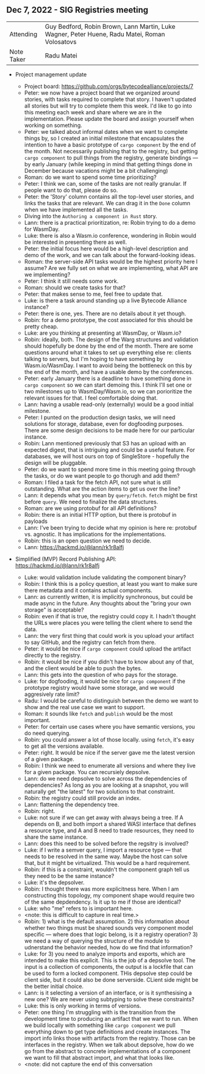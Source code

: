 ## Dec 7, 2022 - SIG Registries meeting

|          |      | 
| -------- | -------- |
| Attending  | Guy Bedford, Robin Brown, Lann Martin, Luke Wagner, Peter Huene, Radu Matei, Roman Volosatovs
| Note Taker | Radu Matei

* Project management update
    * Project board: https://github.com/orgs/bytecodealliance/projects/7
    * Peter: we now have a project board that we organized around stories, with tasks required to complete that story. I haven't updated all stories but will try to complete them this week. I'd like to go into this meeting each week and share where we are in the implementation. Please update the board and assign yourself when working on something.
    * Peter: we talked about informal dates when we want to complete things by, so I created an initial milestone that encapsulates the intention to have a basic prototype of `cargo component` by the end of the month. Not necessarily publishing that to the registry, but getting `cargo component` to pull things from the registry, generate bindings — by early January (while keeping in mind that getting things done in December because vacations might be a bit challenging)
    * Roman: do we want to spend some time prioritizing?
    * Peter: I think we can, some of the tasks are not really granular. If people want to do that, please do so.
    * Peter: the 'Story' column contains all the top-level user stories, and links the tasks that are relevant. We can drag it in the `Done` column when we have implemented all the tasks.
    * Diving into the `Authoring a component in Rust` story.
    * Lann: there is a practical prioritization, re: Robin trying to do a demo for WasmDay.
    * Luke: there is also a Wasm.io conference, wondering in Robin would be interested in presenting there as well.
    * Peter: the initial focus here would be a high-level description and demo of the work, and we can talk about the forward-looking ideas.
    * Roman: the server-side API tasks would be the highest priority here I assume? Are we fully set on what we are implementing, what API are we implementing?
    * Peter: I think it still needs some work.
    * Roman: should we create tasks for that?
    * Peter: that makes sense to me, feel free to update that.
    * Luke: is there a task around standing up a live Bytecode Alliance instance?
    * Peter: there is one, yes. There are no details about it yet though.
    * Robin: for a demo prototype, the cost associated for this should be pretty cheap.
    * Luke: are you thinking at presenting at WasmDay, or Wasm.io?
    * Robin: ideally, both. The design of the Warg structures and validation should hopefully be done by the end of the month. There are some questions around what it takes to set up everything else re: clients talking to servers, but I'm hoping to have something by Wasm.io/WasmDay. I want to avoid being the bottleneck on this by the end of the month, and have a usable demo by the conferences.
    * Peter: early January there is a deadline to have something done in `cargo component` so we can start demoing this. I think I'll set one or two milestones up to WasmDay/Wasm.io, so we can porioritize the relevant issues for that. I feel comfortable doing that.
    * Lann: having a usable read-only (externally) would be a good initial milestone.
    * Peter: I punted on the production design tasks, we will need solutions for storage, database, even for dogfooding purposes. There are some design decisions to be made here for our particular instance.
    * Robin: Lann mentioned previously that S3 has an upload with an expected digest, that is intriguing and could be a useful feature. For databases, we will host ours on top of SingleStore - hopefully the design will be pluggable.
    * Peter: do we want to spend more time in this meeting going through the tasks, or do we want people to go thorugh and add them?
    * Roman: I filed a task for the fetch API, not sure what is still outstanding. What are the action items to get us over the line?
    * Lann: it depends what you mean by `query/fetch`. `fetch` might be first before `query`. We need to finalize the data structures.
    * Roman: are we using protobuf for all API definitions?
    * Robin: there is an initial HTTP option, but there is protobuf in payloads
    * Lann: I've been trying to decide what my opinion is here re: protobuf vs. agnostic. It has implications for the implementations.
    * Robin: this is an open question we need to decide.
    * Lann: https://hackmd.io/@lann/rk1r8alfj

* Simplified (MVP) Record Publishing API: https://hackmd.io/@lann/rk1r8alfj
    * Luke: would validation include validating the component binary?
    * Robin: I think this is a policy question, at least you want to make sure there metadata and it contains actual components.
    * Lann: as currently written, it is implicitly synchronous, but could be made async in the future. Any thoughts about the "bring your own storage" is acceptable?
    * Robin: even if that is true, the registry could copy it. I hadn't thought the URLs were places you were telling the client where to send the data.
    * Lann: the very first thing that could work is you upload your artifact to say GitHub, and the registry can fetch from there.
    * Peter: it would be nice if `cargo component` could upload the artifact directly to the registry.
    * Robin: it would be nice if you didn't have to know about any of that, and the client would be able to push the bytes.
    * Lann: this gets into the question of who pays for the storage.
    * Luke: for dogfooding, it would be nice for `cargo component` if the prototype registry would have some storage, and we would aggresively rate limit?
    * Radu: I would be careful to distinguish between the demo we want to show and the real use case we want to support.
    * Roman: it sounds like `fetch` and `publish` would be the most important.
    * Peter: for certain use cases where you have semantic versions, you do need querying.
    * Robin: you could answer a lot of those locally. using `fetch`, it's easy to get all the versions available.
    * Peter: right. It would be nice if the server gave me the latest version of a given package.
    * Robin: I think we need to enumerate all versions and where they live for a given package. You can recursiely depsolve.
    * Lann: do we need depsolve to solve across the dependencies of dependencies? As long as you are looking at a snapshot, you will naturally get "the latest" for two solutions to that constraint.
    * Robin: the registry could still provide an index.
    * Lann: flattening the dependency tree.
    * Robin: right.
    * Luke: not sure if we can get away with always being a tree. If A depends on B, and both import a shared WASI interface that defines a resource type, and A and B need to trade resources, they need to share the same instance.
    * Lann: does this need to be solved before the regsitry is involved?
    * Luke: if I write a semver query, I import a resource type — that needs to be resolved in the same way. Maybe the host can solve that, but it might be virtualized. This would be a hard requirement.
    * Robin: if this is a constraint, wouldn't the component graph tell us they need to be the same instance?
    * Luke: it's the depsolver.
    * Robin: I thought there was more explicitness here. When I am constructing this topology, my component shape would require two of the same depdendency. Is it up to me if those are identical?
    * Luke: who "me" refers to is important here.
    * <note: this is difficult to capture in real time.>
    * Robin: 1) what is the default assumption. 2) this information about whether two things must be shared sounds very component model specific — where does that logic belong, is it a registry operation? 3) we need a way of querying the structure of the module to udnerstand the behavior needed, how do we find that information?
    * Luke: for 3) you need to analyze imports and exports, which are intended to make this explicit. This is the job of a depsolve tool. The input is a collection of components, the output is a lockfile that can be used to form a locked component. THis depsolve step could be client side, but it could also be done serverside. CLient side might be the better initial choice.
    * Lann: is it selecting a version of an interface, or is it synthesising a new one? We are never using subtyping to solve these constraints?
    * Luke: this is only working in terms of versions.
    * Peter: one thing I'm struggling with is the transition from the development time to producing an artifact that we want to run. When we build locally with something like `cargo component` we pull everything down to get type definitions and create instances. The import info links those with artifacts from the registry. Those can be interfaces in the registry. When we talk about depsolve, how do we go from the abstract to concrete implementations of a component we want to fill that abstract import, and what that looks like.
    * <note: did not capture the end of this conversation
